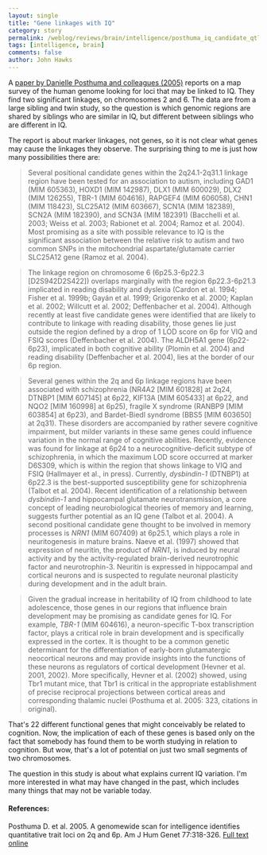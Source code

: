 ```yaml
---
layout: single 
title: "Gene linkages with IQ" 
category: story
permalink: /weblog/reviews/brain/intelligence/posthuma_iq_candidate_qtl_2005.html
tags: [intelligence, brain] 
comments: false 
author: John Hawks 
---
```



<p>
A <a href="http://www.journals.uchicago.edu/AJHG/journal/issues/v77n2/42452/42452.html">paper by Danielle Posthuma and colleagues (2005)</a> reports on a map survey of the human genome looking for loci that may be linked to IQ. They find two significant linkages, on chromosomes 2 and 6. The data are from a large sibling and twin study, so the question is which genomic regions are shared by siblings who are similar in IQ, but different between siblings who are different in IQ. 
</p>

<p>
The report is about marker linkages, not genes, so it is not clear what genes may cause the linkages they observe. The surprising thing to me is just how many possibilities there are: 
</p>

<blockquote>Several positional candidate genes within the 2q24.1-2q31.1 linkage region have been tested for an association to autism, including GAD1 (MIM 605363), HOXD1 (MIM 142987), DLX1 (MIM 600029), DLX2 (MIM 126255), TBR-1 (MIM 604616), RAPGEF4 (MIM 606058), CHN1 (MIM 118423), SLC25A12 (MIM 603667), SCN1A (MIM 182389), SCN2A (MIM 182390), and SCN3A (MIM 182391) (Bacchelli et al. 2003; Weiss et al. 2003; Rabionet et al. 2004; Ramoz et al. 2004). Most promising as a site with possible relevance to IQ is the significant association between the relative risk to autism and two common SNPs in the mitochondrial aspartate/glutamate carrier SLC25A12 gene (Ramoz et al. 2004).</blockquote>

<blockquote>The linkage region on chromosome 6 (6p25.3-6p22.3 [D2S942D2S422]) overlaps marginally with the region 6p22.3-6p21.3 implicated in reading disability and dyslexia (Cardon et al. 1994; Fisher et al. 1999b; Gay&aacute;n et al. 1999; Grigorenko et al. 2000; Kaplan et al. 2002; Willcutt et al. 2002; Deffenbacher et al. 2004). Although recently at least five candidate genes were identified that are likely to contribute to linkage with reading disability, those genes lie just outside the region defined by a drop of 1 LOD score on 6p for VIQ and FSIQ scores (Deffenbacher et al. 2004). The ALDH5A1 gene (6p22-6p23), implicated in both cognitive ability (Plomin et al. 2004) and reading disability (Deffenbacher et al. 2004), lies at the border of our 6p region.</blockquote>

<blockquote>Several genes within the 2q and 6p linkage regions have been associated with schizophrenia (NR4A2 [MIM 601828] at 2q24, DTNBP1 [MIM 607145] at 6p22, KIF13A [MIM 605433] at 6p22, and NQO2 [MIM 160998] at 6p25), fragile X syndrome (RANBP9 [MIM 603854] at 6p23), and Bardet-Biedl syndrome (BBS5 [MIM 603650] at 2q31). These disorders are accompanied by rather severe cognitive impairment, but milder variants in these same genes could influence variation in the normal range of cognitive abilities. Recently, evidence was found for linkage at 6p24 to a neurocognitive-deficit subtype of schizophrenia, in which the maximum LOD score occurred at marker D6S309, which is within the region that shows linkage to VIQ and FSIQ (Hallmayer et al., in press). Currently, <i>dysbindin-1</i> (DTNBP1) at 6p22.3 is the best-supported susceptibility gene for schizophrenia (Talbot et al. 2004). Recent identification of a relationship between <i>dysbindin-1</i> and hippocampal glutamate neurotransmission, a core concept of leading neurobiological theories of memory and learning, suggests further potential as an IQ gene (Talbot et al. 2004). A second positional candidate gene thought to be involved in memory processes is <i>NRN1</i> (MIM 607409) at 6p25.1, which plays a role in neuritogenesis in mature brains. Naeve et al. (1997) showed that expression of neuritin, the product of <i>NRN1</i>, is induced by neural activity and by the activity-regulated brain-derived neurotrophic factor and neurotrophin-3. Neuritin is expressed in hippocampal and cortical neurons and is suspected to regulate neuronal plasticity during development and in the adult brain.</blockquote>

<blockquote>Given the gradual increase in heritability of IQ from childhood to late adolescence, those genes in our regions that influence brain development may be promising as candidate genes for IQ. For example, <i>TBR-1</i> (MIM 604616), a neuron-specific T-box transcription factor, plays a critical role in brain development and is specifically expressed in the cortex. It is thought to be a common genetic determinant for the differentiation of early-born glutamatergic neocortical neurons and may provide insights into the functions of these neurons as regulators of cortical development (Hevner et al. 2001, 2002). More specifically, Hevner et al. (2002) showed, using Tbr1 mutant mice, that Tbr1 is critical in the appropriate establishment of precise reciprocal projections between cortical areas and corresponding thalamic nuclei (Posthuma et al. 2005: 323, citations in original).</blockquote>

<p>
That's 22 different functional genes that might conceivably be related to cognition. Now, the implication of each of these genes is based only on the fact that somebody has found them to be worth studying in relation to cognition. But wow, that's a lot of potential on just two small segments of two chromosomes. 
</p>

<p>
The question in this study is about what explains current IQ variation. I'm more interested in what may have changed in the past, which includes many things that may not be variable today. 
</p>

<h4>References:</h4>

<p class="cite">Posthuma D. et al. 2005. A genomewide scan for intelligence identifies quantitative trait loci on 2q and 6p. Am J Hum Genet 77:318-326. <a href="http://www.journals.uchicago.edu/AJHG/journal/issues/v77n2/42452/42452.html">Full text online</a></p>

